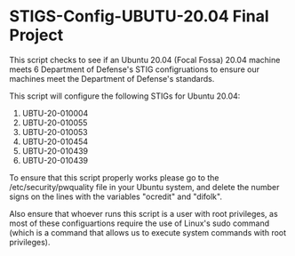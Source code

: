 # STIGS-Config-UBUTU-20.04 Final Project
This script checks to see if an Ubuntu 20.04 (Focal Fossa) 20.04 machine meets 6 Department of Defense's STIG configruations to ensure our machines meet the Department of Defense's standards. <br />

This script will configure the following STIGs for Ubuntu 20.04:
1. UBTU-20-010004
2. UBTU-20-010055
3. UBTU-20-010053
4. UBTU-20-010454
5. UBTU-20-010439
6. UBTU-20-010439

To ensure that this script properly works please go to the /etc/security/pwquality file in your Ubuntu system, and delete the number signs on the lines with the variables "ocredit" and "difolk".  

Also ensure that whoever runs this script is a user with root privileges, as most of these configuartions require the use of Linux's sudo command (which is a command that allows us to execute system commands with root privileges).  
